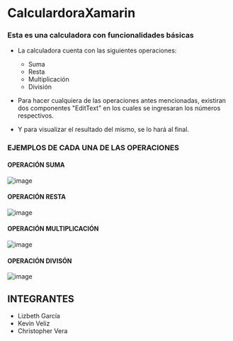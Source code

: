 # CalculardoraXamarin
### Esta es una calculadora con funcionalidades básicas
- La calculadora cuenta con las siguientes operaciones:
  - Suma
  - Resta
  - Multiplicación
  - División
 
 - Para hacer cualquiera de las operaciones antes mencionadas, existiran dos componentes "EditText" en los cuales se ingresaran los números respectivos.
 - Y para visualizar el resultado del mismo, se lo hará al final.
 
 ### EJEMPLOS DE CADA UNA DE LAS OPERACIONES
 #### OPERACIÓN SUMA
 ![image](https://user-images.githubusercontent.com/65980001/184240641-0a5bee63-12b4-4a18-9763-d1c4ae015b92.png)
 
  #### OPERACIÓN RESTA
  ![image](https://user-images.githubusercontent.com/65980001/184240782-651e8f20-4f40-4861-98f9-5fd3fc7f8200.png)

  #### OPERACIÓN MULTIPLICACIÓN
  ![image](https://user-images.githubusercontent.com/65980001/184240800-41f33a6a-83e5-4e3a-b827-8933ca524398.png)

  #### OPERACIÓN DIVISÓN
  ![image](https://user-images.githubusercontent.com/65980001/184240813-6f2f771e-d06f-4fb8-bd77-77229442e84c.png)

  
## INTEGRANTES
- Lizbeth García
- Kevin Veliz
- Christopher Vera
